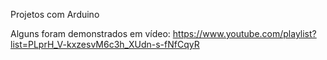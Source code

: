 Projetos com Arduino

Alguns foram demonstrados em vídeo:
https://www.youtube.com/playlist?list=PLprH_V-kxzesvM6c3h_XUdn-s-fNfCqyR
